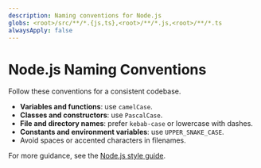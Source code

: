 ```yaml
---
description: Naming conventions for Node.js
globs: <root>/src/**/*.{js,ts},<root>/**/*.js,<root>/**/*.ts
alwaysApply: false
---
```


# Node.js Naming Conventions

Follow these conventions for a consistent codebase.

- **Variables and functions**: use `camelCase`.
- **Classes and constructors**: use `PascalCase`.
- **File and directory names**: prefer `kebab-case` or lowercase with dashes.
- **Constants and environment variables**: use `UPPER_SNAKE_CASE`.
- Avoid spaces or accented characters in filenames.

For more guidance, see the [Node.js style guide](https://github.com/nodejs/node/blob/main/doc/guides/contributing/writing-tests.md#naming).

